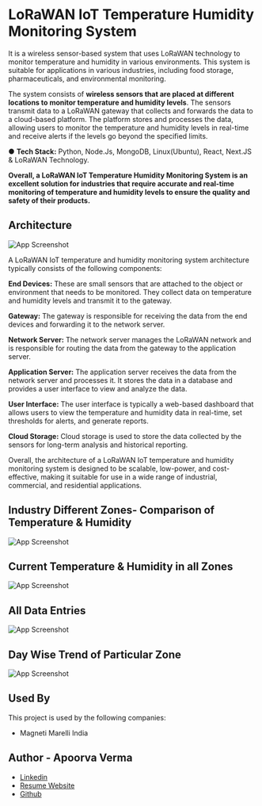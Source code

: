 
# LoRaWAN IoT Temperature Humidity Monitoring System

It is a wireless sensor-based system that uses LoRaWAN technology to monitor temperature and humidity in various environments. This system is suitable for applications in various industries, including food storage, pharmaceuticals, and environmental monitoring.

The system consists of <b>wireless sensors that are placed at different locations to monitor temperature and humidity levels</b>. The sensors transmit data to a LoRaWAN gateway that collects and forwards the data to a cloud-based platform. The platform stores and processes the data, allowing users to monitor the temperature and humidity levels in real-time and receive alerts if the levels go beyond the specified limits.

● <b>Tech Stack:</b> 
Python, Node.Js, MongoDB, Linux(Ubuntu), React, Next.JS & LoRaWAN Technology.

<b>Overall, a LoRaWAN IoT Temperature Humidity Monitoring System is an excellent solution for industries that require accurate and real-time monitoring of temperature and humidity levels to ensure the quality and safety of their products.</b>

## Architecture

![App Screenshot](./architecture.jpg)

A LoRaWAN IoT temperature and humidity monitoring system architecture typically consists of the following components:

<b> End Devices:</b> These are small sensors that are attached to the object or environment that needs to be monitored. They collect data on temperature and humidity levels and transmit it to the gateway.

<b>Gateway:</b> The gateway is responsible for receiving the data from the end devices and forwarding it to the network server.

<b>Network Server:</b> The network server manages the LoRaWAN network and is responsible for routing the data from the gateway to the application server.

<b>Application Server:</b> The application server receives the data from the network server and processes it. It stores the data in a database and provides a user interface to view and analyze the data.

<b>User Interface:</b> The user interface is typically a web-based dashboard that allows users to view the temperature and humidity data in real-time, set thresholds for alerts, and generate reports.

<b>Cloud Storage:</b> Cloud storage is used to store the data collected by the sensors for long-term analysis and historical reporting.

Overall, the architecture of a LoRaWAN IoT temperature and humidity monitoring system is designed to be scalable, low-power, and cost-effective, making it suitable for use in a wide range of industrial, commercial, and residential applications.

## Industry Different Zones- Comparison of Temperature & Humidity

![App Screenshot](./02.png)


## Current Temperature & Humidity in all Zones

![App Screenshot](./01.png)

## All Data Entries

![App Screenshot](./03.png)

## Day Wise Trend of Particular Zone

![App Screenshot](./04.png)


## Used By

This project is used by the following companies:

- Magneti Marelli India


## Author - Apoorva Verma

- [Linkedin](https://www.linkedin.com/in/apoorva-verma-aa045a202/)
- [Resume Website](https://apoorva-verma.netlify.app/)
- [Github](https://github.com/apoorva-01/)

